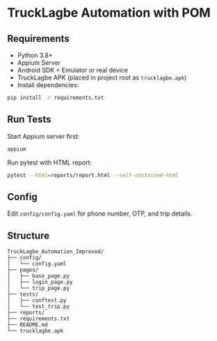 # TruckLagbe Automation with POM

## Requirements
- Python 3.8+
- Appium Server
- Android SDK + Emulator or real device
- TruckLagbe APK (placed in project root as `trucklagbe.apk`)
- Install dependencies:
```bash
pip install -r requirements.txt
```

## Run Tests
Start Appium server first:
```bash
appium
```

Run pytest with HTML report:
```bash
pytest --html=reports/report.html --self-contained-html
```

## Config
Edit `config/config.yaml` for phone number, OTP, and trip details.

## Structure
```
TruckLagbe_Automation_Improved/
├── config/
│   └── config.yaml
├── pages/
│   ├── base_page.py
│   ├── login_page.py
│   └── trip_page.py
├── tests/
│   ├── conftest.py
│   └── test_trip.py
├── reports/
├── requirements.txt
├── README.md
└── trucklagbe.apk
```
